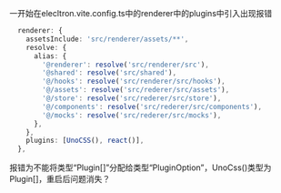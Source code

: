 一开始在elecltron.vite.config.ts中的renderer中的plugins中引入出现报错
```ts
  renderer: {
    assetsInclude: 'src/renderer/assets/**',
    resolve: {
      alias: {
        '@renderer': resolve('src/renderer/src'),
        '@shared': resolve('src/shared'),
        '@/hooks': resolve('src/renderer/src/hooks'),
        '@/assets': resolve('src/rederer/src/assets'),
        '@/store': resolve('src/rederer/src/store'),
        '@/components': resolve('src/rederer/src/components'),
        '@/mocks': resolve('src/rederer/src/mocks'),
      },
    },
    plugins: [UnoCSS(), react()],
  },
```

报错为不能将类型“Plugin<any>[]”分配给类型“PluginOption”，UnoCss()类型为Plugin[]，重启后问题消失？

